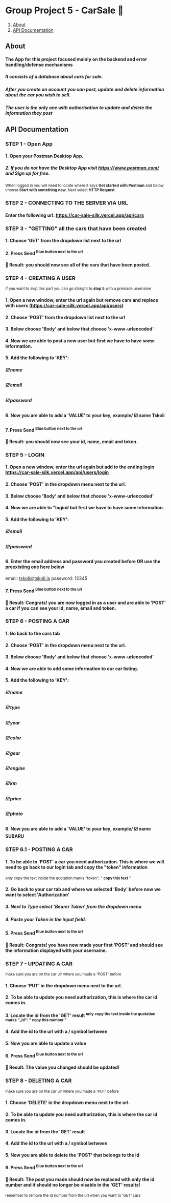# Group Project 5 - CarSale :red_car:
1. [ About ](#about)
2. [ API Documentation ](#api)

<a name="about"></a>
## About
#### The App for this project focused mainly on the backend and error handling/defense mechanisms
##### It consists of a database about cars for sale.
##### After you create an account you can post, update and delete information about the car you wish to sell.
##### The user is the only one with authorisation to update and delete the information they post

<a name="api"></a>
## API Documentation 

### STEP 1 - Open App
 #### 1. Open your Postman Desktop App.
 ##### 2. If you do not have the Desktop App visit https://www.postman.com/ and Sign up for free.
  <sup>When logged in you will need to locate where it says **Get started with Postman** and below choose **Start with something new**, Next select **HTTP Request**</sup>
  
### STEP 2 - CONNECTING TO THE SERVER VIA URL
 #### Enter the following url: https://car-sale-silk.vercel.app/api/cars

### STEP 3 - "GETTING" all the cars that have been created
 #### 1. Choose 'GET' from the dropdown list next to the url
 #### 2. Press Send <sup>Blue button next to the url</sup>
 #### :partying_face: Result: you should now see all of the cars that have been posted.  
 
### STEP 4 - CREATING A USER
 <sup>If you want to skip this part you can go straight to **step 5** with a premade username</sup>
 #### 1. Open a new window, enter the url again but remove cars and replace with **users** (https://car-sale-silk.vercel.app/api/users)
 #### 2. Choose 'POST' from the dropdown list next to the url
 #### 3. Below choose 'Body' and below that choose 'x-www-urlencoded'
 #### 4. Now we are able to post a new user but first we have to have some information.
 #### 5. Add the following to 'KEY':
  ##### :ballot_box_with_check: name
  ##### :ballot_box_with_check: email
  ##### :ballot_box_with_check: password
 #### 6. Now you are able to add a 'VALUE' to your key, example/ :ballot_box_with_check: name Tskoli
 #### 7. Press Send <sup>Blue button next to the url</sup>
 #### :partying_face: Result: you should now see your id, name, email and token.

### STEP 5 - LOGIN
 #### 1. Open a new window, enter the url again but add to the ending **login** https://car-sale-silk.vercel.app/api/users/login
 #### 2. Choose 'POST' in the dropdown menu next to the url.
 #### 3. Below choose 'Body' and below that choose 'x-www-urlencoded'
 #### 4. Now we are able to "login# but first we have to have some information.
 #### 5. Add the following to 'KEY':
  ##### :ballot_box_with_check: email
  ##### :ballot_box_with_check: password
 #### 6. Enter the email address and password you created before OR use the preexisting one here below 
 email: tskoli@tskoli.is 
 password: 12345
 #### 7. Press Send <sup>Blue button next to the url</sup>
 #### :partying_face: Result: Congrats! you are now logged in as a user and are able to 'POST' a car if you can see your id, name, email and token.

### STEP 6 - POSTING A CAR
 #### 1. Go back to the cars tab
 #### 2. Choose 'POST' in the dropdown menu next to the url.
 #### 3. Below choose 'Body' and below that choose 'x-www-urlencoded'
 #### 4. Now we are able to add some information to our car listing.
 #### 5. Add the following to 'KEY':
  ##### :ballot_box_with_check: name
  ##### :ballot_box_with_check: type
  ##### :ballot_box_with_check: year
  ##### :ballot_box_with_check: color
  ##### :ballot_box_with_check: gear
  ##### :ballot_box_with_check: engine
  ##### :ballot_box_with_check: km
  ##### :ballot_box_with_check: price
  ##### :ballot_box_with_check: photo  
 #### 6. Now you are able to add a 'VALUE' to your key, example/ :ballot_box_with_check: name SUBARU

### STEP 6.1 - POSTING A CAR
 #### 1. To be able to 'POST' a car you need authorization. This is where we will need to go back to our login tab and copy the "token" information
 <sup>only copy the text inside the quotation marks "token": " **copy this text** "</sup>
 #### 2. Go back to your car tab and where we selected 'Body' before now we want to select 'Authorization'
 ##### 3. Next to **Type** select 'Bearer Token' from the dropdown menu
 ##### 4. Paste your Token in the input field.
 #### 5. Press Send <sup>Blue button next to the url</sup>
 #### :partying_face: Result: Congrats! you have now made your first 'POST' and should see the information displayed with your username.

### STEP 7 - UPDATING A CAR
<sup>make sure you are on the car ulr where you made a 'POST' before</sup>
 #### 1. Choose 'PUT' in the dropdown menu next to the url.
 #### 2. To be able to update you need authorization, this is where the **car id** comes in.
 #### 3. Locate the id from the 'GET' result <sup>only copy the text inside the quotation marks "_id": " **copy this number** "</sup>
 #### 4. Add the id to the url with a / symbol between
 #### 5. Now you are able to update a value
 #### 6. Press Send <sup>Blue button next to the url</sup>
 #### :partying_face: Result: The value you changed should be updated!

### STEP 8 - DELETING A CAR
<sup>make sure you are on the car ulr where you made a 'PUT' before</sup>
 #### 1. Choose 'DELETE' in the dropdown menu next to the url.
 #### 2. To be able to update you need authorization, this is where the **car id** comes in.
 #### 3. Locate the id from the 'GET' result
 #### 4. Add the id to the url with a / symbol between
 #### 5. Now you are able to delete the 'POST' that belongs to the id
 #### 6. Press Send <sup>Blue button next to the url</sup>
 #### :partying_face: Result: The post you made should now be replaced with only the id number and it should no longer be visable in the 'GET' results!
 <sup>remember to remove the id number from the url when you want to 'GET' cars</sup>
